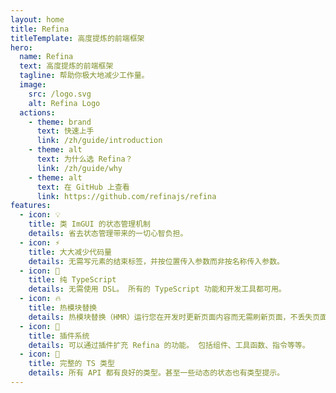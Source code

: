 ```yaml
---
layout: home
title: Refina
titleTemplate: 高度提炼的前端框架
hero:
  name: Refina
  text: 高度提炼的前端框架
  tagline: 帮助你极大地减少工作量。
  image:
    src: /logo.svg
    alt: Refina Logo
  actions:
    - theme: brand
      text: 快速上手
      link: /zh/guide/introduction
    - theme: alt
      text: 为什么选 Refina？
      link: /zh/guide/why
    - theme: alt
      text: 在 GitHub 上查看
      link: https://github.com/refinajs/refina
features:
  - icon: 💡
    title: 类 ImGUI 的状态管理机制
    details: 省去状态管理带来的一切心智负担。
  - icon: ⚡️
    title: 大大减少代码量
    details: 无需写元素的结束标签，并按位置传入参数而非按名称传入参数。
  - icon: 🧩
    title: 纯 TypeScript
    details: 无需使用 DSL。 所有的 TypeScript 功能和开发工具都可用。
  - icon: 🔥
    title: 热模块替换
    details: 热模块替换（HMR）运行您在开发时更新页面内容而无需刷新页面，不丢失页面的状态。
  - icon: 🔩
    title: 插件系统
    details: 可以通过插件扩充 Refina 的功能。 包括组件、工具函数、指令等等。
  - icon: 🔑
    title: 完整的 TS 类型
    details: 所有 API 都有良好的类型。甚至一些动态的状态也有类型提示。
---
```

